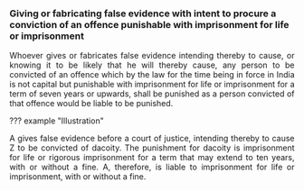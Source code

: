 ### Giving or fabricating false evidence with intent to procure a conviction of an offence punishable with imprisonment for life or imprisonment
<div style="text-align: justify">

Whoever gives or fabricates false evidence intending thereby to cause, or knowing it to be likely that he will thereby cause, any person to be convicted of an offence which by the law for the time being in force in India is not capital but punishable with imprisonment for life or imprisonment for a term of seven years or upwards, shall be punished as a person convicted of that offence would be liable to be punished.

</div>

??? example "Illustration"
    <div style="text-align: justify"> A gives false evidence before a court of justice, intending thereby to cause Z to be convicted of dacoity. The punishment for dacoity is imprisonment for life or rigorous imprisonment for a term that may extend to ten years, with or without a fine. A, therefore, is liable to imprisonment for life or imprisonment, with or without a fine.

